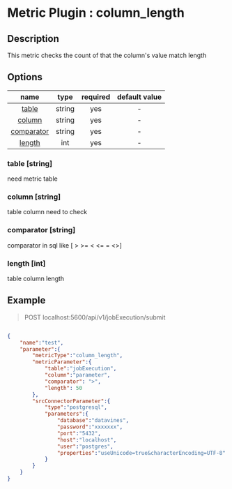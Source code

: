 # Metric Plugin : column_length

## Description

This metric checks the count of that the column's value match length

## Options

|               name               |  type  | required | default value |
|:--------------------------------:|:------:|:--------:|:-------------:|
|      [table](#table-string)      | string |   yes    |       -       |
|     [column](#column-string)     | string |   yes    |       -       |
| [comparator](#comparator-string) | string |   yes    |       -       |
|      [length](#length-int)       |  int   |   yes    |       -       |

### table [string]
need metric table

### column [string]
table column need to check

### comparator [string]
comparator in sql like [ > >= < <= = <>]

### length [int]
table column length

## Example

> POST localhost:5600/api/v1/jobExecution/submit
```json

{
    "name":"test",
    "parameter":{
        "metricType":"column_length",
        "metricParameter":{
            "table":"jobExecution",
            "column":"parameter",
            "comparator": ">",
            "length": 50
        },
        "srcConnectorParameter":{
            "type":"postgresql",
            "parameters":{
                "database":"datavines",
                "password":"xxxxxxx",
                "port":"5432",
                "host":"localhost",
                "user":"postgres",
                "properties":"useUnicode=true&characterEncoding=UTF-8"
            }
        }
    }
}
```